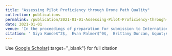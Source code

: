 ```yaml
---
title: "Assessing Pilot Proficiency through Drone Path Quality"
collection: publications
permalink: /publication/2021-01-01-Assessing-Pilot-Proficiency-through-Drone-Path-Quality
date: 2021-01-01
venue: 'In the proceedings of preparation for submission to International Conference on Robotics and Automation'
citation: ' Siya Kunde$^2$,  Evan Palmer$^0$,  Brittany Duncan, &quot;Assessing Pilot Proficiency through Drone Path Quality.&quot; In the proceedings of preparation for submission to International Conference on Robotics and Automation, 2021.'
---
```

Use [Google Scholar](https://scholar.google.com/scholar?q=Assessing+Pilot+Proficiency+through+Drone+Path+Quality){:target="_blank"} for full citation